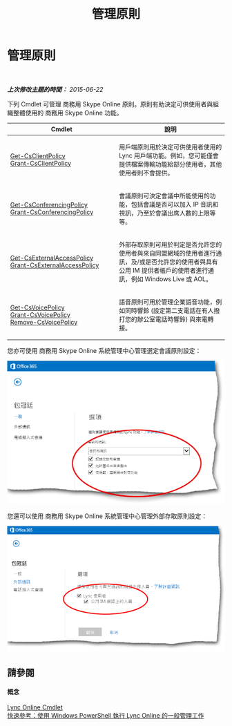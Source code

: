 ﻿---
title: 管理原則
TOCTitle: 管理原則
ms:assetid: 91372888-a96e-44db-a0dc-d08facbfce87
ms:mtpsurl: https://technet.microsoft.com/zh-tw/library/Dn362826(v=OCS.15)
ms:contentKeyID: 56269130
ms.date: 08/10/2015
mtps_version: v=OCS.15
ms.translationtype: HT
---

# 管理原則

 

_**上次修改主題的時間：** 2015-06-22_

下列 Cmdlet 可管理 商務用 Skype Online 原則。原則有助決定可供使用者與組織整體使用的 商務用 Skype Online 功能。


<table>
<colgroup>
<col style="width: 50%" />
<col style="width: 50%" />
</colgroup>
<thead>
<tr class="header">
<th>Cmdlet</th>
<th>說明</th>
</tr>
</thead>
<tbody>
<tr class="odd">
<td><p><a href="get-csclientpolicy.md">Get-CsClientPolicy</a><br />
<a href="grant-csclientpolicy.md">Grant-CsClientPolicy</a></p></td>
<td><p>用戶端原則用於決定可供使用者使用的 Lync 用戶端功能。例如，您可能僅會提供檔案傳輸功能給部分使用者，其他使用者則不會提供。</p></td>
</tr>
<tr class="even">
<td><p><a href="get-csconferencingpolicy.md">Get-CsConferencingPolicy</a><br />
<a href="grant-csconferencingpolicy.md">Grant-CsConferencingPolicy</a></p></td>
<td><p>會議原則可決定會議中所能使用的功能，包括會議是否可以加入 IP 音訊和視訊，乃至於會議出席人數的上限等等。</p></td>
</tr>
<tr class="odd">
<td><p><a href="get-csexternalaccesspolicy.md">Get-CsExternalAccessPolicy</a><br />
<a href="grant-csexternalaccesspolicy.md">Grant-CsExternalAccessPolicy</a></p></td>
<td><p>外部存取原則可用於判定是否允許您的使用者與來自同盟網域的使用者進行通訊，及/或是否允許您的使用者與具有公用 IM 提供者帳戶的使用者進行通訊，例如 Windows Live 或 AOL。</p></td>
</tr>
<tr class="even">
<td><p><a href="get-csvoicepolicy.md">Get-CsVoicePolicy</a><br />
<a href="grant-csvoicepolicy.md">Grant-CsVoicePolicy</a><br />
<a href="remove-csvoicepolicy.md">Remove-CsVoicePolicy</a></p></td>
<td><p>語音原則可用於管理企業語音功能，例如同時響鈴 (設定第二支電話在有人撥打您的辦公室電話時響鈴) 與來電轉接。</p></td>
</tr>
</tbody>
</table>


您亦可使用 商務用 Skype Online 系統管理中心管理選定會議原則設定：

![Lync 管理中心一般選項內容](images/Dn362833.acf90793-7ee4-4faf-b791-f149dd5df2a5(OCS.15).png "Lync 管理中心一般選項內容")

您還可以使用 商務用 Skype Online 系統管理中心管理外部存取原則設定：

![管理中心外部通訊選項](images/Dn362826.e5cfb159-b096-463e-b1ef-2b42eb29168a(OCS.15).png "管理中心外部通訊選項")

## 請參閱

#### 概念

[Lync Online Cmdlet](the-skype-for-business-online-cmdlets.md)  
[快速參考：使用 Windows PowerShell 執行 Lync Online 的一般管理工作](quick-reference-using-windows-powershell-to-do-common-skype-for-business-online-management-tasks.md)


